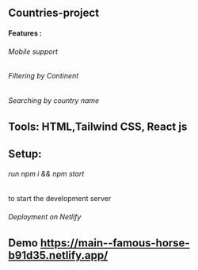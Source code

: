 ## Countries-project
#### Features :
###### Mobile support
###### Filtering by Continent 
###### Searching by country name

## Tools: HTML,Tailwind CSS, React js

## Setup:
###### run npm i && npm start 
to start the development server


###### Deployment on Netlify
## Demo https://main--famous-horse-b91d35.netlify.app/  
